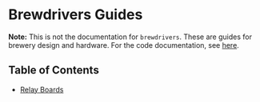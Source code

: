 # Brewdrivers Guides

**Note:** This is not the documentation for `brewdrivers`. These are guides for brewery design and hardware. For the code documentation, see [here](https://docs.rs/brewdrivers/).


## Table of Contents
 * [Relay Boards](relays.md)
